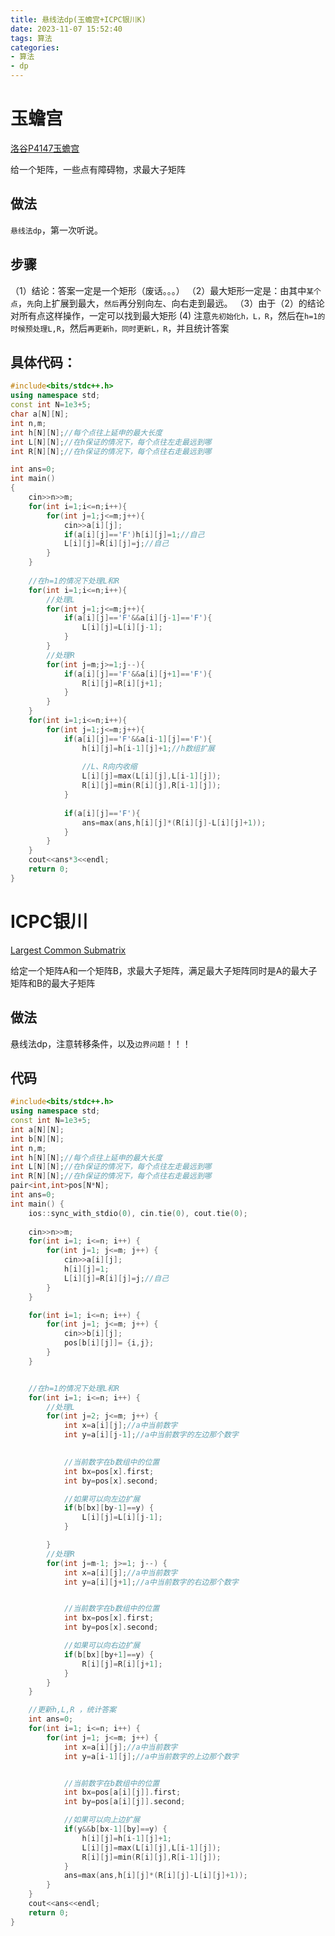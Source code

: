 ```yaml
---
title: 悬线法dp(玉蟾宫+ICPC银川K)
date: 2023-11-07 15:52:40
tags: 算法
categories: 
- 算法
- dp
---
```




# 玉蟾宫

[洛谷P4147玉蟾宫](https://www.luogu.com.cn/problem/P4147)

给一个矩阵，一些点有障碍物，求最大子矩阵



## 做法

`悬线法dp`，第一次听说。

## 步骤

（1）结论：答案一定是一个矩形（废话。。。）
（2）最大矩形一定是：由其中`某个点`，`先`向上扩展到最大，`然后`再分别向左、向右走到最远。
（3）由于（2）的结论对所有点这样操作，一定可以找到最大矩形
  (4)  注意`先初始化h，L，R`，然后在`h=1的时候预处理L,R`，然后`再更新h，同时更新L，R`，并且统计答案   



## 具体代码：

```cpp
#include<bits/stdc++.h>
using namespace std;
const int N=1e3+5;
char a[N][N];
int n,m;
int h[N][N];//每个点往上延申的最大长度
int L[N][N];//在h保证的情况下，每个点往左走最远到哪
int R[N][N];//在h保证的情况下，每个点往右走最远到哪

int ans=0; 
int main()
{
	cin>>n>>m;
	for(int i=1;i<=n;i++){
		for(int j=1;j<=m;j++){
			cin>>a[i][j];
			if(a[i][j]=='F')h[i][j]=1;//自己
			L[i][j]=R[i][j]=j;//自己 
		}
	}
	
	//在h=1的情况下处理L和R 
	for(int i=1;i<=n;i++){
		//处理L 
		for(int j=1;j<=m;j++){
			if(a[i][j]=='F'&&a[i][j-1]=='F'){
				L[i][j]=L[i][j-1];
			} 
		} 
		//处理R 
		for(int j=m;j>=1;j--){
			if(a[i][j]=='F'&&a[i][j+1]=='F'){
				R[i][j]=R[i][j+1];
			} 
		}
	}
	for(int i=1;i<=n;i++){
		for(int j=1;j<=m;j++){
			if(a[i][j]=='F'&&a[i-1][j]=='F'){
				h[i][j]=h[i-1][j]+1;//h数组扩展 
				
				//L、R向内收缩 
				L[i][j]=max(L[i][j],L[i-1][j]);
				R[i][j]=min(R[i][j],R[i-1][j]); 
			}
			
			if(a[i][j]=='F'){
				ans=max(ans,h[i][j]*(R[i][j]-L[i][j]+1));
			}
		}
	} 
	cout<<ans*3<<endl;
	return 0;
} 
```









# ICPC银川

[Largest Common Submatrix](https://codeforces.com/gym/104021/problem/K)

给定一个矩阵A和一个矩阵B，求最大子矩阵，满足最大子矩阵同时是A的最大子矩阵和B的最大子矩阵

## 做法

悬线法dp，注意转移条件，以及`边界问题`！！！



## 代码

```cpp
#include<bits/stdc++.h>
using namespace std;
const int N=1e3+5;
int a[N][N];
int b[N][N];
int n,m;
int h[N][N];//每个点往上延申的最大长度
int L[N][N];//在h保证的情况下，每个点往左走最远到哪
int R[N][N];//在h保证的情况下，每个点往右走最远到哪
pair<int,int>pos[N*N];
int ans=0;
int main() {
	ios::sync_with_stdio(0), cin.tie(0), cout.tie(0);
	
	cin>>n>>m;
	for(int i=1; i<=n; i++) {
		for(int j=1; j<=m; j++) {
			cin>>a[i][j];
			h[i][j]=1;
			L[i][j]=R[i][j]=j;//自己
		}
	}

	for(int i=1; i<=n; i++) {
		for(int j=1; j<=m; j++) {
			cin>>b[i][j];
			pos[b[i][j]]= {i,j};
		}
	}


	//在h=1的情况下处理L和R
	for(int i=1; i<=n; i++) {
		//处理L
		for(int j=2; j<=m; j++) {
			int x=a[i][j];//a中当前数字
			int y=a[i][j-1];//a中当前数字的左边那个数字

			
			//当前数字在b数组中的位置
			int bx=pos[x].first;
			int by=pos[x].second;

			//如果可以向左边扩展
			if(b[bx][by-1]==y) {
				L[i][j]=L[i][j-1];
			}

		}
		//处理R
		for(int j=m-1; j>=1; j--) {
			int x=a[i][j];//a中当前数字
			int y=a[i][j+1];//a中当前数字的右边那个数字


			//当前数字在b数组中的位置
			int bx=pos[x].first;
			int by=pos[x].second;

			//如果可以向右边扩展
			if(b[bx][by+1]==y) {
				R[i][j]=R[i][j+1];
			}
		}
	}

	//更新h,L,R ，统计答案
	int ans=0;
	for(int i=1; i<=n; i++) {
		for(int j=1; j<=m; j++) {
			int x=a[i][j];//a中当前数字
			int y=a[i-1][j];//a中当前数字的上边那个数字


			//当前数字在b数组中的位置
			int bx=pos[a[i][j]].first;
			int by=pos[a[i][j]].second;

			//如果可以向上边扩展
			if(y&&b[bx-1][by]==y) {
				h[i][j]=h[i-1][j]+1;
				L[i][j]=max(L[i][j],L[i-1][j]);
				R[i][j]=min(R[i][j],R[i-1][j]);
			}
			ans=max(ans,h[i][j]*(R[i][j]-L[i][j]+1));
		}
	}
	cout<<ans<<endl;
	return 0;
}
```



